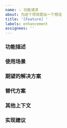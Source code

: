```yaml
---
name: 💡 功能请求
about: 为这个项目提出一个想法
title: '[Feature] '
labels: enhancement
assignees: ''
---
```


### 功能描述
<!-- 清晰简洁地描述你想要的功能 -->

### 使用场景
<!-- 描述这个功能会在什么场景下使用，解决什么问题 -->

### 期望的解决方案
<!-- 描述你希望这个功能如何工作 -->

### 替代方案
<!-- 描述你考虑过的替代解决方案或功能 -->

### 其他上下文
<!-- 添加关于功能请求的其他上下文或截图 -->

### 实现建议
<!-- 如果你有关于如何实现这个功能的具体想法，请在这里描述 -->